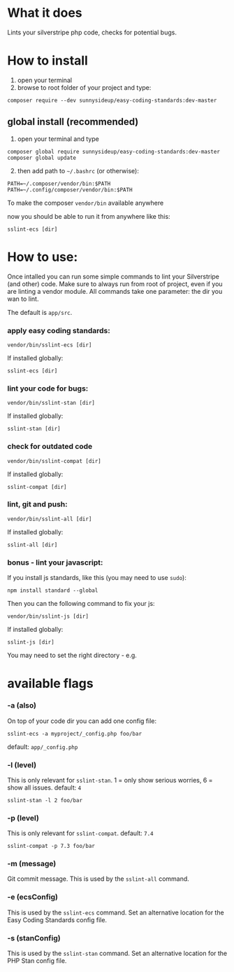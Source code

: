 # What it does

Lints your silverstripe php code, checks for potential bugs.

# How to install

1. open your terminal
2. browse to root folder of your project and type:
 ```shell
composer require --dev sunnysideup/easy-coding-standards:dev-master
 ```

## global install (recommended)

1. open your terminal and type
```shell
composer global require sunnysideup/easy-coding-standards:dev-master
composer global update
```

2. then add path to `~/.bashrc` (or otherwise):
```shell
PATH=~/.composer/vendor/bin:$PATH
PATH=~/.config/composer/vendor/bin:$PATH
```
To make the composer `vendor/bin` available anywhere

now you should be able to run it from anywhere like this:
```shell
sslint-ecs [dir]
```


# How to use:
Once intalled you can run some simple commands to lint your Silverstripe (and other) code.
Make sure to always run from root of project, even if you are linting a vendor module.
All commands take one parameter: the dir you wan to lint.

The default is `app/src`.


### apply easy coding standards:
```shell
vendor/bin/sslint-ecs [dir]
```

If installed globally:
```shell
sslint-ecs [dir]
```

### lint your code for bugs:
```shell
vendor/bin/sslint-stan [dir]
```

If installed globally:
```shell
sslint-stan [dir]
```

### check for outdated code
```shell
vendor/bin/sslint-compat [dir]
```

If installed globally:
```shell
sslint-compat [dir]
```

### lint, git and push:
```shell
vendor/bin/sslint-all [dir]
```

If installed globally:
```shell
sslint-all [dir]
```

### bonus - lint your javascript:
If you install js standards, like this (you may need to use `sudo`):
```shell
npm install standard --global
```

Then you can the following command to fix your js:
```shell
vendor/bin/sslint-js [dir]
```

If installed globally:
```shell
sslint-js [dir]
```
You may need to set the right directory - e.g.

# available flags

### -a (also)
On top of your code dir you can add one config file:
```shell
sslint-ecs -a myproject/_config.php foo/bar
```
default: `app/_config.php`

### -l (level)
This is only relevant for `sslint-stan`.
1 = only show serious worries,
6 = show all issues.
default: `4`
```shell
sslint-stan -l 2 foo/bar
```


### -p (level)
This is only relevant for `sslint-compat`.
default: `7.4`
```shell
sslint-compat -p 7.3 foo/bar
```

### -m (message)
Git commit message. This is used by the `sslint-all` command.

### -e (ecsConfig)
This is used by the `sslint-ecs` command.
Set an alternative location for the Easy Coding Standards config file.

### -s (stanConfig)
This is used by the `sslint-stan` command.
Set an alternative location for the PHP Stan config file.
